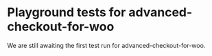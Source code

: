 # Playground tests for advanced-checkout-for-woo
We are still awaiting the first test run for advanced-checkout-for-woo.
